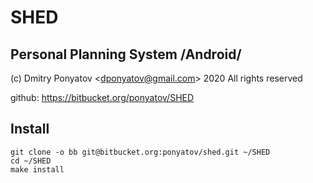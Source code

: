 #  SHED
## Personal Planning System /Android/

(c) Dmitry Ponyatov <<dponyatov@gmail.com>> 2020 All rights reserved

github: https://bitbucket.org/ponyatov/SHED

## Install

```
git clone -o bb git@bitbucket.org:ponyatov/shed.git ~/SHED
cd ~/SHED
make install
```
